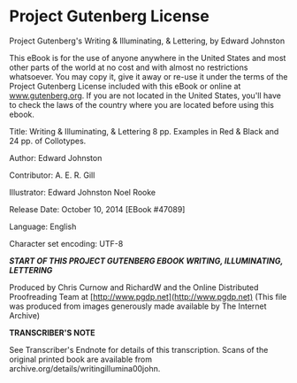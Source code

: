 # Project Gutenberg License

Project Gutenberg's Writing & Illuminating, & Lettering, by Edward Johnston

This eBook is for the use of anyone anywhere in the United States and most other parts of the world at no cost and with almost no restrictions whatsoever. You may copy it, give it away or re-use it under the terms of the Project Gutenberg License included with this eBook or online at www.gutenberg.org. If you are not located in the United States, you'll have to check the laws of the country where you are located before using this ebook.

Title: Writing & Illuminating, & Lettering 8 pp. Examples in Red & Black and 24 pp. of Collotypes.

Author: Edward Johnston

Contributor: A. E. R. Gill

Illustrator: Edward Johnston Noel Rooke

Release Date: October 10, 2014 \[EBook \#47089\]

Language: English

Character set encoding: UTF-8

_**START OF THIS PROJECT GUTENBERG EBOOK WRITING, ILLUMINATING, LETTERING**_

Produced by Chris Curnow and RichardW and the Online Distributed Proofreading Team at [http://www.pgdp.net](http://www.pgdp.net) \(This file was produced from images generously made available by The Internet Archive\)

**TRANSCRIBER'S NOTE**

See Transcriber's Endnote for details of this transcription. Scans of the original printed book are available from archive.org/details/writingillumina00john.

